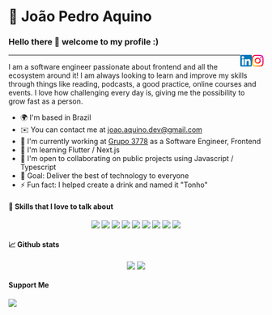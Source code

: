 # :walking: João Pedro Aquino

### Hello there 👋 welcome to my profile :)

<a href="https://www.instagram.com/oDevBR/" target="_blank" rel="nofollow"><img align="right" width="23rem" src="https://github.com/oDevBR/oDevBR/blob/main/assets/instagram.png?raw=true" alt="Instagram: @oDevBR"/></a>
<a href="https://www.linkedin.com/in/joao-aquino/" target="_blank" rel="nofollow"><img align="right" width="23rem" src="https://github.com/oDevBR/oDevBR/blob/main/assets/linkedin.png?raw=true" alt="LinkedIn: @joaoaquino"/></a>

---

I am a software engineer passionate about frontend and all the ecosystem around it! I am always looking to learn and improve my skills through things like reading, podcasts, a good practice, online courses and events. I love how challenging every day is, giving me the possibility to grow fast as a person.
 
* 🌍  I'm based in Brazil
* ✉️  You can contact me at [joao.aquino.dev@gmail.com](mailto:joao.aquino.dev@gmail.com)
* 🚀  I'm currently working at [Grupo 3778](http://www.grupo3778.com.br/) as a Software Engineer, Frontend
* 🧠  I'm learning Flutter / Next.js
* 🤝  I'm open to collaborating on public projects using Javascript / Typescript
* 🎯  Goal: Deliver the best of technology to everyone
* ⚡  Fun fact: I helped create a drink and named it "Tonho"

#### 🚀 Skills that I love to talk about

<p align="center">
  <img src="https://img.shields.io/badge/javascript-%23F7DF1E.svg?&style=for-the-badge&logo=javascript&logoColor=white"/>
  <img src="https://img.shields.io/badge/typescript-%23007ACC.svg?&style=for-the-badge&logo=typescript&logoColor=white"/>
  <img src="https://img.shields.io/badge/react-%2361DAFB.svg?&style=for-the-badge&logo=react&logoColor=white"/>
  <img src="https://img.shields.io/badge/nextjs-white.svg?&style=for-the-badge&logo=next.js&logoColor=black"/>
  <img src="https://img.shields.io/badge/flutter-blue.svg?&style=for-the-badge&logo=flutter&logoColor=white"/>
  <img src="https://img.shields.io/badge/nodejs-%23339933.svg?&style=for-the-badge&logo=node.js&logoColor=white"/>
  <img src="https://img.shields.io/badge/html-%23E34F26.svg?&style=for-the-badge&logo=html5&logoColor=white"/>
  <img src="https://img.shields.io/badge/css-%231572B6.svg?&style=for-the-badge&logo=css3&logoColor=white"/>
  <img src="https://img.shields.io/badge/git-%23F05033.svg?&style=for-the-badge&logo=git&logoColor=white"/>
</p>

#### 📈 Github stats

<p align="center">
  <img src="https://github-readme-stats.vercel.app/api?username=oDevBR&show_icons=true&include_all_commits=true&count_private=true&&hide=issues&theme=radical"/>
  <img src="https://github-readme-stats.vercel.app/api/top-langs/?username=oDevBR&layout=compact&theme=tokyonight">
</p>

#### Support Me

<a href="https://www.buymeacoffee.com/joaoaquino"><img src="https://cdn.buymeacoffee.com/buttons/v2/default-white.png" width="200" /></a>
